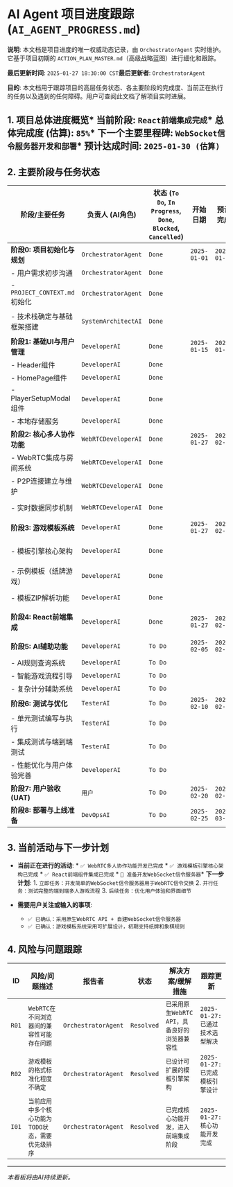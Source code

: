 # **AI Agent 项目进度跟踪 (`AI_AGENT_PROGRESS.md`)**

**说明**: 本文档是项目进度的唯一权威动态记录，由 `OrchestratorAgent` 实时维护。它基于项目初期的 `ACTION_PLAN_MASTER.md`（高级战略蓝图）进行细化和跟踪。

**最后更新时间**: `2025-01-27 18:30:00 CST`**最后更新者**: `OrchestratorAgent`

**目的**: 本文档用于跟踪项目的高层任务状态、各主要阶段的完成度、当前正在执行的任务以及遇到的任何障碍。用户可查阅此文档了解项目实时进展。

## **1. 项目总体进度概览***   **当前阶段**: `React前端集成完成`*   **总体完成度 (估算)**: `85%`*   **下一个主要里程碑**: `WebSocket信令服务器开发和部署`*   **预计达成时间**: `2025-01-30 (估算)`

## **2. 主要阶段与任务状态**

| 阶段/主要任务                     | 负责人 (AI角色)        | 状态 (`To Do`, `In Progress`, `Done`, `Blocked`, `Cancelled`) | 开始日期   | 预计完成 | 实际完成 | 备注/阻塞项 (请详细说明原因及解决负责人)        |
| --------------------------------- | ---------------------- | --------------------------------------------------------- | ---------- | -------- | -------- | ----------------------------------------------- |
| **阶段0: 项目初始化与规划**       | `OrchestratorAgent`    | `Done`                                                | `2025-01-01` | `2025-01-15` | `2025-01-20` | `文档体系与基础架构完成`                     |
|   - 用户需求初步沟通              | `OrchestratorAgent`    | `Done`                                                |            |          |          | `产品需求文档已完成`                                                 |
|   - `PROJECT_CONTEXT.md` 初始化   | `OrchestratorAgent`    | `Done`                                                |            |          |          |                                                 |
|   - 技术栈确定与基础框架搭建        | `SystemArchitectAI`    | `Done`                                                |            |          |          | `React + TypeScript + Vite 框架已搭建完成`                    |
| **阶段1: 基础UI与用户管理**         | `DeveloperAI`   | `Done`                                               | `2025-01-15` | `2025-01-25` | `2025-01-25` | `基础UI组件和玩家设置功能已完成`                                                 |
|   - Header组件                 | `DeveloperAI`   | `Done`                                               |            |          |          |                                                 |
|   - HomePage组件        | `DeveloperAI`   | `Done`                                               |            |          |          |                                                 |
|   - PlayerSetupModal组件 | `DeveloperAI`   | `Done`                                               |            |          |          |                                                 |
|   - 本地存储服务 | `DeveloperAI`   | `Done`                                               |            |          |          |                                                 |
| **阶段2: 核心多人协作功能**     | `WebRTCDeveloperAI`| `Done`                                               | `2025-01-27` | `2025-02-05` | `2025-01-27` | `原生WebRTC + 自建信令服务器架构已完成`                                                 |
|   - WebRTC集成与房间系统 | `WebRTCDeveloperAI`| `Done`                                               |            |          |          | `WebRTCManager和RoomManager已完成`                                                 |
|   - P2P连接建立与维护     | `WebRTCDeveloperAI`| `Done`                                               |            |          |          | `信令服务器和连接管理已完成`                                                 |
|   - 实时数据同步机制          | `WebRTCDeveloperAI`| `Done`                                               |            |          |          | `GameMessage广播和同步机制已完成`                                                 |
| **阶段3: 游戏模板系统**   | `DeveloperAI`    | `Done`                                               | `2025-01-27` | `2025-02-10` | `2025-01-27` | `可扩展模板引擎架构已完成`                            |
|   - 模板引擎核心架构     | `DeveloperAI`    | `Done`                                               |            |          |          | `GameTemplateEngine已完成，支持纸牌和棋盘游戏`              |
|   - 示例模板（纸牌游戏）     | `DeveloperAI`    | `Done`                                               |            |          |          | `简单比大小纸牌游戏模板已完成`                                                 |
|   - 模板ZIP解析功能     | `DeveloperAI`    | `Done`                                               |            |          |          | `支持从ZIP文件加载游戏模板`                                                 |
| **阶段4: React前端集成**       | `DeveloperAI`       | `Done`                                               | `2025-01-27` | `2025-02-05` | `2025-01-27` | `WebRTC和游戏模板已成功集成到React前端界面`                                                 ||   - 房间管理界面组件| `DeveloperAI`       | `Done`                                               |            |          |          | `RoomManager、CreateRoomModal、JoinRoomModal组件已完成`                                                 ||   - 游戏界面组件             | `DeveloperAI`       | `Done`                                               |            |          |          | `RoomLobby、GameInterface组件已完成`                                                 ||   - WebRTC状态显示                  | `DeveloperAI`       | `Done`                                               |            |          |          | `连接状态、玩家列表、游戏状态等UI组件已完成`                                                 |
| **阶段5: AI辅助功能**       | `DeveloperAI`       | `To Do`                                               | `2025-02-05` | `2025-02-15` |          | `规则查询和智能提示功能`                                                 |
|   - AI规则查询系统| `DeveloperAI`       | `To Do`                                               |            |          |          |                                                 |
|   - 智能游戏流程引导             | `DeveloperAI`       | `To Do`                                               |            |          |          |                                                 |
|   - 复杂计分辅助系统                  | `DeveloperAI`       | `To Do`                                               |            |          |          |                                                 |
| **阶段6: 测试与优化**            | `TesterAI`         | `To Do`                                               | `2025-02-10` | `2025-02-20` |          | `建立完整的测试体系`                                                 |
|   - 单元测试编写与执行            | `TesterAI`         | `To Do`                                               |            |          |          |                                                 |
|   - 集成测试与端到端测试            | `TesterAI`         | `To Do`                                               |            |          |          |                                                 |
|   - 性能优化与用户体验完善            | `DeveloperAI`         | `To Do`                                               |            |          |          |                                                 |
| **阶段7: 用户验收 (UAT)**         | `用户`                 | `To Do`                                               | `2025-02-20` | `2025-02-25` |          |                                                 |
| **阶段8: 部署与上线准备**        | `DevOpsAI`    | `To Do`                                             | `2025-02-25` | `2025-03-01` |          | `生产环境部署配置`                                                 |

## **3. 当前活动与下一步计划**

*   **当前正在进行的活动**:     *   `✅ WebRTC多人协作功能开发已完成`    *   `✅ 游戏模板引擎核心架构已完成`    *   `✅ React前端组件集成已完成`    *   `🔄 准备开发WebSocket信令服务器`*   **下一步计划**:    1.  `立即任务：开发简单的WebSocket信令服务器用于WebRTC信令交换`    2.  `并行任务：测试完整的端到端多人游戏流程`    3.  `后续任务：优化用户体验和界面细节`

*   **需要用户关注或输入的事项**:
    *   `✅ 已确认：采用原生WebRTC API + 自建WebSocket信令服务器`
    *   `✅ 已确认：游戏模板系统采用可扩展设计，初期支持纸牌和象棋规则`

## **4. 风险与问题跟踪**

| ID  | 风险/问题描述                     | 报告者             | 状态        | 解决方案/缓解措施                       | 跟踪更新                                     |
| --- | --------------------------------- | ------------------ | ----------- | --------------------------------------- | -------------------------------------------- |
| `R01` | `WebRTC在不同浏览器间的兼容性可能存在问题` | `OrchestratorAgent`| `Resolved` | `已采用原生WebRTC API，具备良好的浏览器兼容性`    | `2025-01-27: 已通过技术选型解决` |
| `R02` | `游戏模板的格式标准化程度不确定`           | `OrchestratorAgent`| `Resolved` | `已设计可扩展的模板引擎架构`  | `2025-01-27: 已完成模板引擎设计` |
| `I01` | `当前应用中多个核心功能为TODO状态，需要优先级排序`           | `OrchestratorAgent`| `Resolved` | `已完成核心功能开发，进入前端集成阶段`  | `2025-01-27: 核心功能开发完成` |

---
*本看板将由AI持续更新。* 